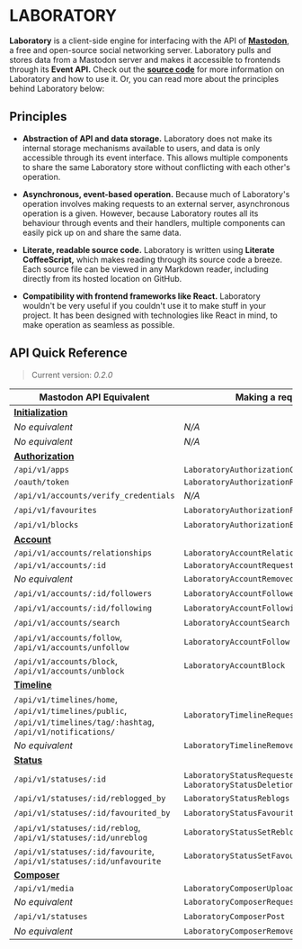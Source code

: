 #  LABORATORY  #

__Laboratory__ is a client-side engine for interfacing with the API of [__Mastodon__](https://github.com/tootsuite/mastodon), a free and open-source social networking server.
Laboratory pulls and stores data from a Mastodon server and makes it accessible to frontends through its __Event API.__
Check out the __[source code](src)__ for more information on Laboratory and how to use it.
Or, you can read more about the principles behind Laboratory below:

##  Principles  ##

 -  __Abstraction of API and data storage.__
    Laboratory does not make its internal storage mechanisms available to users, and data is only accessible through its event interface.
    This allows multiple components to share the same Laboratory store without conflicting with each other's operation.

 -  __Asynchronous, event-based operation.__
    Because much of Laboratory's operation involves making requests to an external server, asynchronous operation is a given.
    However, because Laboratory routes all its behaviour through events and their handlers, multiple components can easily pick up on and share the same data.

 -  __Literate, readable source code.__
    Laboratory is written using __Literate CoffeeScript,__ which makes reading through its source code a breeze.
    Each source file can be viewed in any Markdown reader, including directly from its hosted location on GitHub.

 -  __Compatibility with frontend frameworks like React.__
    Laboratory wouldn't be very useful if you couldn't use it to make stuff in your project.
    It has been designed with technologies like React in mind, to make operation as seamless as possible.

##  API Quick Reference  ##

>  Current version: *0.2.0*

| Mastodon API Equivalent | Making a request | Listening for a response |
| --- | --- | --- |
| [**Initialization**](src/Events/Initialization.litcoffee) |  |  |
| *No equivalent* | *N/A* | `LaboratoryInitializationLoad`
| *No equivalent* | *N/A* | `LaboratoryInitializationReady`
| [**Authorization**](src/Events/Authorization.litcoffee) |  |  |
| `/api/v1/apps` | `LaboratoryAuthorizationClientRequested` | `LaboratoryAuthorizationClientReceived` |
| `/oauth/token` | `LaboratoryAuthorizationRequested` | `LaboratoryAuthorizationReceived` |
| `/api/v1/accounts/verify_credentials` | *N/A* | `LaboratoryAuthorizationVerified` |
| `/api/v1/favourites` | `LaboratoryAuthorizationFavourites` | *N/A* |
| `/api/v1/blocks` | `LaboratoryAuthorizationBlocks` | *N/A* |
| [**Account**](src/Events/Account.litcoffee) |  |  |
| `/api/v1/accounts/relationships` | `LaboratoryAccountRelationshipsRequested` | `LaboratoryAccountRelationshipsReceived` |
| `/api/v1/accounts/:id` | `LaboratoryAccountRequested` | `LaboratoryAccountReceived` |
| *No equivalent* | `LaboratoryAccountRemoved` | *N/A*  |
| `/api/v1/accounts/:id/followers` | `LaboratoryAccountFollowers` | *N/A* |
| `/api/v1/accounts/:id/following` | `LaboratoryAccountFollowing` | *N/A* |
| `/api/v1/accounts/search` | `LaboratoryAccountSearch` | *N/A* |
| `/api/v1/accounts/follow`, `/api/v1/accounts/unfollow` | `LaboratoryAccountFollow` | *N/A* |
| `/api/v1/accounts/block`, `/api/v1/accounts/unblock` | `LaboratoryAccountBlock` | *N/A* |
| [**Timeline**](src/Events/Timeline.litcoffee) |  |  |
| `/api/v1/timelines/home`, `/api/v1/timelines/public`, `/api/v1/timelines/tag/:hashtag`, `/api/v1/notifications/` | `LaboratoryTimelineRequested` | `LaboratoryTimelineReceived` |
| *No equivalent* | `LaboratoryTimelineRemoved` | *N/A*  |
| [**Status**](src/Events/Status.litcoffee) |  |  |
| `/api/v1/statuses/:id` | `LaboratoryStatusRequested`, `LaboratoryStatusDeletion` | `LaboratoryStatusReceived` |
| `/api/v1/statuses/:id/reblogged_by` | `LaboratoryStatusReblogs` | *N/A* |
| `/api/v1/statuses/:id/favourited_by` | `LaboratoryStatusFavourites` | *N/A* |
| `/api/v1/statuses/:id/reblog`, `/api/v1/statuses/:id/unreblog` | `LaboratoryStatusSetReblog` | *N/A* |
| `/api/v1/statuses/:id/favourite`, `/api/v1/statuses/:id/unfavourite` | `LaboratoryStatusSetFavourite` | *N/A* |
| [**Composer**](src/Events/Composer.litcoffee) |  |  |
| `/api/v1/media` | `LaboratoryComposerUploadRequested` | `LaboratoryComposerUploadReceived` |
| *No equivalent* | `LaboratoryComposerRequested` | *N/A* |
| `/api/v1/statuses` | `LaboratoryComposerPost` | *N/A* |
| *No equivalent* | `LaboratoryComposerRemoved` | *N/A* |

<!-- Uncomment once labcoat actually gets made lol

##  Labcoat  ##

[__Labcoat__](https://github.com/marrus-sh/labcoat) is a sample frontend built with Laboratory.
Take a look if you want to see what this framework can do!

-->
